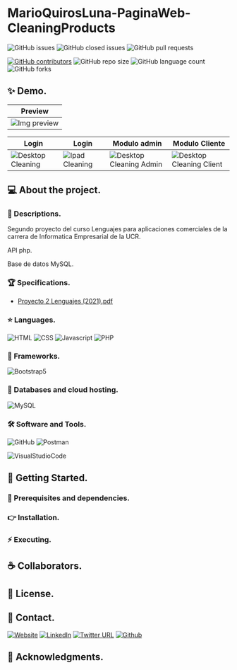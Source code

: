 # MarioQuirosLuna-PaginaWeb-CleaningProducts

![GitHub issues](https://img.shields.io/github/issues/MarioQuirosLuna/MarioQuirosLuna-PaginaWeb-CleaningProducts)
![GitHub closed issues](https://img.shields.io/github/issues-closed/MarioQuirosLuna/MarioQuirosLuna-PaginaWeb-CleaningProducts)
![GitHub pull requests](https://img.shields.io/github/issues-pr/MarioQuirosLuna/MarioQuirosLuna-PaginaWeb-CleaningProducts)

[![GitHub contributors](https://img.shields.io/github/contributors/MarioQuirosLuna/MarioQuirosLuna-PaginaWeb-CleaningProducts.svg?color=blue)](https://github.com/MarioQuirosLuna/MarioQuirosLuna-PaginaWeb-CleaningProducts/network)
![GitHub repo size](https://img.shields.io/github/repo-size/MarioQuirosLuna/MarioQuirosLuna-PaginaWeb-CleaningProducts)
![GitHub language count](https://img.shields.io/github/languages/count/MarioQuirosLuna/MarioQuirosLuna-PaginaWeb-CleaningProducts)
![GitHub forks](https://img.shields.io/github/forks/MarioQuirosLuna/MarioQuirosLuna-PaginaWeb-CleaningProducts)

## ✨ Demo.

|Preview|
|--|
|![Img preview](https://res.cloudinary.com/dusx4zdpz/image/upload/v1638990442/portfolio/portfolio/YourProductOnline_sc85re.png)|

|Login|Login|Modulo admin|Modulo Cliente|
|--|--|--|--|
|![Desktop Cleaning](https://user-images.githubusercontent.com/37676736/143906820-1790341b-1e20-4078-9cb3-7cd500b8e1e9.jpg)|![Ipad Cleaning](https://user-images.githubusercontent.com/37676736/143906842-7aede4eb-7351-4e51-9ead-c5f6cdf937ad.png)|![Desktop Cleaning Admin](https://user-images.githubusercontent.com/37676736/143906865-cb65fe6f-c499-43dc-ad8f-63bd2e8898e8.jpg)|![Desktop Cleaning Client](https://user-images.githubusercontent.com/37676736/143906889-3b735cec-026f-4841-b028-c9ed775efd5f.jpg)|


## 💻 About the project.

   ### 📜 Descriptions.
   
   Segundo proyecto del curso Lenguajes para aplicaciones comerciales de la carrera de Informatica Empresarial de la UCR.

  API php.

  Base de datos MySQL.
   
   ### 🏆 Specifications.
   
   - [Proyecto 2 Lenguajes (2021).pdf](https://github.com/MarioQuirosLuna/MarioQuirosLuna-PaginaWeb-CleaningProducts/files/7026372/Proyecto.2.Lenguajes.2021.pdf)

   ### ⭐ Languages.
   
  ![HTML](https://custom-icon-badges.herokuapp.com/badge/-HTML-%23E34F26?style=flat&logo=html5&logoColor=white&labelColor=111)
  ![CSS](https://custom-icon-badges.herokuapp.com/badge/-CSS-%231572b6?style=flat&logo=css3&logoColor=white&labelColor=111)
  ![Javascript](https://custom-icon-badges.herokuapp.com/badge/-JavaScript-%23F7DF1E?style=flat&logo=javascript&logoColor=white&labelColor=111)
  ![PHP](https://custom-icon-badges.herokuapp.com/badge/-PHP-%23777BB4?style=flat&logo=php&logoColor=white&labelColor=111)

   ### 🎨 Frameworks.
  
  ![Bootstrap5](https://custom-icon-badges.herokuapp.com/badge/-Bootstrap5-%237952B3?style=flat&logo=bootstrap&logoColor=white&labelColor=111)
   
   ### 💾 Databases and cloud hosting.
  
  ![MySQL](https://custom-icon-badges.herokuapp.com/badge/-MySQL-%234479A1?style=flat&logo=mysql&logoColor=white&labelColor=111)
  
   ### 🛠️ Software and Tools.
   
  ![GitHub](https://custom-icon-badges.herokuapp.com/badge/-GitHub-%23181717?style=flat&logo=github&logoColor=white&labelColor=111)
  ![Postman](https://custom-icon-badges.herokuapp.com/badge/-Postman-%23FF6C37?style=flat&logo=Postman&logoColor=white&labelColor=111)

  ![VisualStudioCode](https://custom-icon-badges.herokuapp.com/badge/-VisualStudioCode-%23007ACC?style=flat&logo=VisualStudioCode&logoColor=white&labelColor=111)

## 🚀 Getting Started.

   ### 📌 Prerequisites and dependencies.

   ### 👉 Installation.

   ### ⚡ Executing.

## ☕ Collaborators.

## 📝 License.

## 💬 Contact.

[![Website](https://img.shields.io/website?label=Portfolio&up_color=%231E0A46&up_message=Mario%20Quiros%20Luna%20Dev&url=https%3A%2F%2Fmarioql-dev.vercel.app%2F)](https://marioql-dev.vercel.app/)
[![LinkedIn](https://custom-icon-badges.herokuapp.com/badge/-LinkedIn%20Mario%20Quirós%20Luna-%230A66C2?style=flat&logo=LinkedIn&logoColor=white&labelColor=111)](https://www.linkedin.com/in/mario-quir%C3%B3s-luna-dev-b99050206/)
[![Twitter URL](https://img.shields.io/twitter/url?label=Twitter%20%40MarioQuirosL&style=social&url=https%3A%2F%2Ftwitter.com%2FMarioQuirosL)](https://twitter.com/MarioQuirosL)
[![Github](https://img.shields.io/github/followers/MarioQuirosLuna?label=Github&style=social)](https://github.com/MarioQuirosLuna)

## 💜 Acknowledgments.
